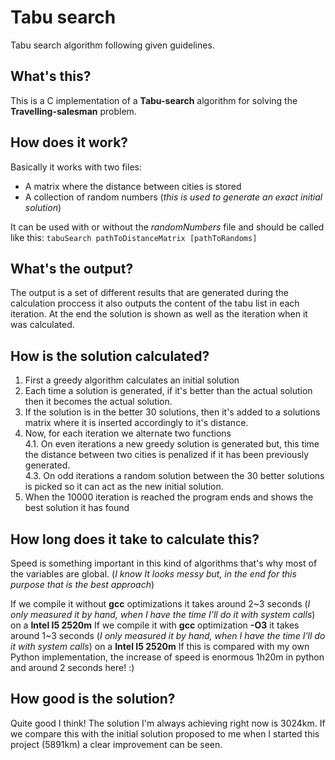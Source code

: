 # Tabu search  
Tabu search algorithm following given guidelines.

## What's this?  
This is a C implementation of a **Tabu-search** algorithm for solving the  **Travelling-salesman** problem.   

## How does it work?  
Basically it works with two files:  
* A matrix where the distance between cities is stored
* A collection of random numbers (_this is used to generate an exact initial solution_)  

It can be used with or without the _randomNumbers_ file and should be called like this:  ```tabuSearch pathToDistanceMatrix [pathToRandoms]```  

## What's the output?  
The output is a set of different results that are generated during the calculation proccess it also outputs the content of the tabu list in each iteration. At the end the solution is shown as well as the iteration when it was calculated.  

## How is the solution calculated?  
1. First a greedy algorithm calculates an initial solution  
2. Each time a solution is generated, if it's better than the actual solution then it becomes the actual solution.  
3. If the solution is in the better 30 solutions, then it's added to a solutions matrix where it is inserted accordingly to it's distance. 
4. Now, for each iteration we alternate two functions  
  4.1. On even iterations a new greedy solution is generated but, this time the distance between two cities is penalized if it has been previously generated.  
  4.3. On odd iterations a random solution between the 30 better solutions is picked so it can act as the new initial solution.  
5. When the 10000 iteration is reached the program ends and shows the best solution it has found  

## How long does it take to calculate this?  
Speed is something important in this kind of algorithms that's why most of the variables are global. (_I know It looks messy but, in the end for this purpose that is the best approach_)  

If we compile it without  **gcc** optimizations it takes around 2~3 seconds (_I only measured it by hand, when I have the time I'll do it with system calls_) on a **Intel I5 2520m**
If we compile it with **gcc** optimization **-O3** it takes around 1~3 seconds (_I only measured it by hand, when I have the time I'll do it with system calls_) on a **Intel I5 2520m**
If this is compared with my own Python implementation, the increase of speed is enormous 1h20m in python and around 2 seconds here! :)  

## How good is the solution?  
Quite good I think! The solution I'm always achieving right now is 3024km. If we compare this with the initial solution proposed to me when I started this project (5891km) a clear improvement can be seen.  
